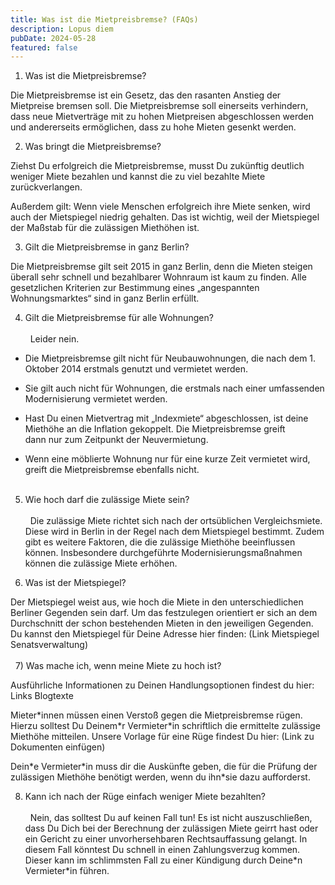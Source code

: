 ```yaml
---
title: Was ist die Mietpreisbremse? (FAQs)
description: Lopus diem
pubDate: 2024-05-28
featured: false
---
```

1) Was ist die Mietpreisbremse?

Die Mietpreisbremse ist ein Gesetz, das den rasanten Anstieg der Mietpreise bremsen soll. Die Mietpreisbremse soll einerseits verhindern, dass neue Mietverträge mit zu hohen Mietpreisen abgeschlossen werden und andererseits ermöglichen, dass zu hohe Mieten gesenkt werden.

2) Was bringt die Mietpreisbremse?

Ziehst Du erfolgreich die Mietpreisbremse, musst Du zukünftig deutlich weniger Miete bezahlen und kannst die zu viel bezahlte Miete zurückverlangen.

Außerdem gilt: Wenn viele Menschen erfolgreich ihre Miete senken, wird auch der Mietspiegel niedrig gehalten. Das ist wichtig, weil der Mietspiegel der Maßstab für die zulässigen Miethöhen ist.

3) Gilt die Mietpreisbremse in ganz Berlin?

Die Mietpreisbremse gilt seit 2015 in ganz Berlin, denn die Mieten steigen überall sehr schnell und bezahlbarer Wohnraum ist kaum zu finden. Alle gesetzlichen Kriterien zur Bestimmung eines „angespannten Wohnungsmarktes“ sind in ganz Berlin erfüllt.

4) Gilt die Mietpreisbremse für alle Wohnungen?  
    
  Leider nein.

*   Die Mietpreisbremse gilt nicht für Neubauwohnungen, die nach dem 1. Oktober 2014 erstmals genutzt und vermietet werden.
    
*   Sie gilt auch nicht für Wohnungen, die erstmals nach einer umfassenden Modernisierung vermietet werden.
    
*   Hast Du einen Mietvertrag mit „Indexmiete“ abgeschlossen, ist deine Miethöhe an die Inflation gekoppelt. Die Mietpreisbremse greift dann nur zum Zeitpunkt der Neuvermietung.
    
*   Wenn eine möblierte Wohnung nur für eine kurze Zeit vermietet wird, greift die Mietpreisbremse ebenfalls nicht.  
      
    

5) Wie hoch darf die zulässige Miete sein?  
    
  Die zulässige Miete richtet sich nach der ortsüblichen Vergleichsmiete. Diese wird in Berlin in der Regel nach dem Mietspiegel bestimmt. Zudem gibt es weitere Faktoren, die die zulässige Miethöhe beeinflussen können. Insbesondere durchgeführte Modernisierungsmaßnahmen können die zulässige Miete erhöhen.

6) Was ist der Mietspiegel?

Der Mietspiegel weist aus, wie hoch die Miete in den unterschiedlichen Berliner Gegenden sein darf. Um das festzulegen orientiert er sich an dem Durchschnitt der schon bestehenden Mieten in den jeweiligen Gegenden. Du kannst den Mietspiegel für Deine Adresse hier finden: (Link Mietspiegel Senatsverwaltung)  
    
  7) Was mache ich, wenn meine Miete zu hoch ist?

Ausführliche Informationen zu Deinen Handlungsoptionen findest du hier: Links Blogtexte

Mieter\*innen müssen einen Verstoß gegen die Mietpreisbremse rügen. Hierzu solltest Du Deinem\*r Vermieter\*in schriftlich die ermittelte zulässige Miethöhe mitteilen. Unsere Vorlage für eine Rüge findest Du hier: (Link zu Dokumenten einfügen)

Dein\*e Vermieter\*in muss dir die Auskünfte geben, die für die Prüfung der zulässigen Miethöhe benötigt werden, wenn du ihn\*sie dazu aufforderst.

8) Kann ich nach der Rüge einfach weniger Miete bezahlten?  
    
  Nein, das solltest Du auf keinen Fall tun! Es ist nicht auszuschließen, dass Du Dich bei der Berechnung der zulässigen Miete geirrt hast oder ein Gericht zu einer unvorhersehbaren Rechtsauffassung gelangt. In diesem Fall könntest Du schnell in einen Zahlungsverzug kommen. Dieser kann im schlimmsten Fall zu einer Kündigung durch Deine\*n Vermieter\*in führen.